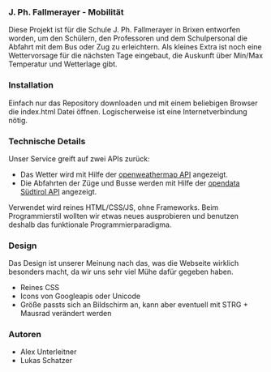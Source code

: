 ### J. Ph. Fallmerayer - Mobilität

Diese Projekt ist für die Schule J. Ph. Fallmerayer in Brixen entworfen worden, um den Schülern, den Professoren und dem Schulpersonal die Abfahrt mit dem Bus oder Zug zu erleichtern.
Als kleines Extra ist noch eine Wettervorsage für die nächsten Tage eingebaut, die Auskunft über Min/Max Temperatur und Wetterlage gibt.

### Installation

Einfach nur das Repository downloaden und mit einem beliebigen Browser die index.html Datei öffnen.
Logischerweise ist eine Internetverbindung nötig.

### Technische Details

Unser Service greift auf zwei APIs zurück:
- Das Wetter wird mit Hilfe der [openweathermap API](https://openweathermap.org/) angezeigt.
- Die Abfahrten der Züge und Busse werden mit Hilfe der [opendata Südtirol API](http://daten.buergernetz.bz.it/de/group/mobility) angezeigt.

Verwendet wird reines HTML/CSS/JS, ohne Frameworks.
Beim Programmierstil wollten wir etwas neues ausprobieren und benutzen deshalb das funktionale Programmierparadigma.

### Design

Das Design ist unserer Meinung nach das, was die Webseite wirklich besonders macht, da wir uns sehr viel Mühe dafür gegeben haben.
- Reines CSS
- Icons von Googleapis oder Unicode
- Größe passts sich an Bildschirm an, kann aber eventuell mit STRG + Mausrad verändert werden

### Autoren

- Alex Unterleitner
- Lukas Schatzer
